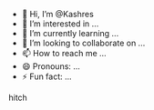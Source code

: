 - 👋 Hi, I’m @Kashres
- 👀 I’m interested in ...
- 🌱 I’m currently learning ...
- 💞️ I’m looking to collaborate on ...
- 📫 How to reach me ...
- 😄 Pronouns: ...
- ⚡ Fun fact: ...

<!---
Kashres/Kashres is a ✨ special ✨ repository because its `README.md` (this file) appears on your GitHub profile.
You can click the Preview link to take a look at your changes.
--->
hitch
